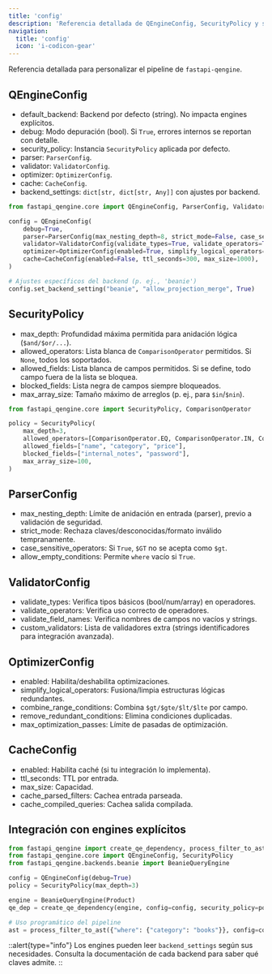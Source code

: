 ```yaml
---
title: 'config'
description: 'Referencia detallada de QEngineConfig, SecurityPolicy y sub-configuraciones.'
navigation:
  title: 'config'
  icon: 'i-codicon-gear'
---
```


Referencia detallada para personalizar el pipeline de `fastapi-qengine`.

## QEngineConfig

- default_backend: Backend por defecto (string). No impacta engines explícitos.
- debug: Modo depuración (bool). Si `True`, errores internos se reportan con detalle.
- security_policy: Instancia `SecurityPolicy` aplicada por defecto.
- parser: `ParserConfig`.
- validator: `ValidatorConfig`.
- optimizer: `OptimizerConfig`.
- cache: `CacheConfig`.
- backend_settings: `dict[str, dict[str, Any]]` con ajustes por backend.

```python
from fastapi_qengine.core import QEngineConfig, ParserConfig, ValidatorConfig, OptimizerConfig, CacheConfig

config = QEngineConfig(
    debug=True,
    parser=ParserConfig(max_nesting_depth=8, strict_mode=False, case_sensitive_operators=True),
    validator=ValidatorConfig(validate_types=True, validate_operators=True, validate_field_names=True),
    optimizer=OptimizerConfig(enabled=True, simplify_logical_operators=True, combine_range_conditions=True),
    cache=CacheConfig(enabled=False, ttl_seconds=300, max_size=1000),
)

# Ajustes específicos del backend (p. ej., 'beanie')
config.set_backend_setting("beanie", "allow_projection_merge", True)
```

## SecurityPolicy

- max_depth: Profundidad máxima permitida para anidación lógica (`$and/$or/...`).
- allowed_operators: Lista blanca de `ComparisonOperator` permitidos. Si `None`, todos los soportados.
- allowed_fields: Lista blanca de campos permitidos. Si se define, todo campo fuera de la lista se bloquea.
- blocked_fields: Lista negra de campos siempre bloqueados.
- max_array_size: Tamaño máximo de arreglos (p. ej., para `$in`/`$nin`).

```python
from fastapi_qengine.core import SecurityPolicy, ComparisonOperator

policy = SecurityPolicy(
    max_depth=3,
    allowed_operators=[ComparisonOperator.EQ, ComparisonOperator.IN, ComparisonOperator.LTE],
    allowed_fields=["name", "category", "price"],
    blocked_fields=["internal_notes", "password"],
    max_array_size=100,
)
```

## ParserConfig

- max_nesting_depth: Límite de anidación en entrada (parser), previo a validación de seguridad.
- strict_mode: Rechaza claves/desconocidas/formato inválido tempranamente.
- case_sensitive_operators: Si `True`, `$GT` no se acepta como `$gt`.
- allow_empty_conditions: Permite `where` vacío si `True`.

## ValidatorConfig

- validate_types: Verifica tipos básicos (bool/num/array) en operadores.
- validate_operators: Verifica uso correcto de operadores.
- validate_field_names: Verifica nombres de campos no vacíos y strings.
- custom_validators: Lista de validadores extra (strings identificadores para integración avanzada).

## OptimizerConfig

- enabled: Habilita/deshabilita optimizaciones.
- simplify_logical_operators: Fusiona/limpia estructuras lógicas redundantes.
- combine_range_conditions: Combina `$gt/$gte/$lt/$lte` por campo.
- remove_redundant_conditions: Elimina condiciones duplicadas.
- max_optimization_passes: Límite de pasadas de optimización.

## CacheConfig

- enabled: Habilita caché (si tu integración lo implementa).
- ttl_seconds: TTL por entrada.
- max_size: Capacidad.
- cache_parsed_filters: Cachea entrada parseada.
- cache_compiled_queries: Cachea salida compilada.

## Integración con engines explícitos

```python
from fastapi_qengine import create_qe_dependency, process_filter_to_ast
from fastapi_qengine.core import QEngineConfig, SecurityPolicy
from fastapi_qengine.backends.beanie import BeanieQueryEngine

config = QEngineConfig(debug=True)
policy = SecurityPolicy(max_depth=3)

engine = BeanieQueryEngine(Product)
qe_dep = create_qe_dependency(engine, config=config, security_policy=policy)

# Uso programático del pipeline
ast = process_filter_to_ast({"where": {"category": "books"}}, config=config, security_policy=policy)
```

::alert{type="info"}
Los engines pueden leer `backend_settings` según sus necesidades. Consulta la documentación de cada backend para saber qué claves admite.
::

